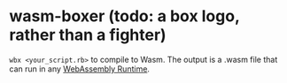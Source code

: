 # wasm-boxer (todo: a box logo, rather than a fighter)

`wbx <your_script.rb>` to compile to Wasm. The output is a .wasm file that can run in any [WebAssembly Runtime](https://github.com/appcypher/awesome-wasm-runtimes).
